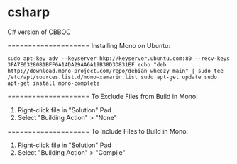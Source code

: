 # csharp
C# version of CBBOC


====================
Installing Mono on Ubuntu:

`
sudo apt-key adv --keyserver hkp://keyserver.ubuntu.com:80 --recv-keys 3FA7E0328081BFF6A14DA29AA6A19B38D3D831EF
echo "deb http://download.mono-project.com/repo/debian wheezy main" | sudo tee /etc/apt/sources.list.d/mono-xamarin.list
sudo apt-get update
sudo apt-get install mono-complete
`

====================
To Exclude Files from Build in Mono:

1) Right-click file in "Solution" Pad
2) Select "Building Action" > "None"


====================
To Include Files to Build in Mono:

1) Right-click file in "Solution" Pad
2) Select "Building Action" > "Compile"

